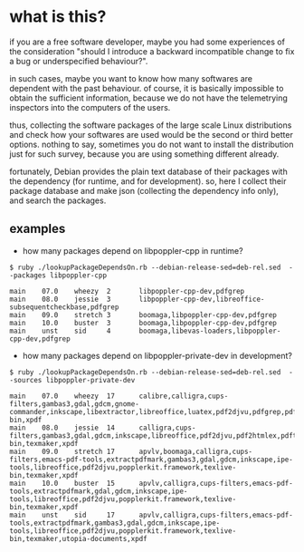 what is this?
=============

if you are a free software developer, maybe you had some
experiences of the consideration "should I introduce a
backward incompatible change to fix a bug or underspecified
behaviour?".

in such cases, maybe you want to know how many softwares
are dependent with the past behaviour. of course, it is
basically impossible to obtain the sufficient information,
because we do not have the telemetrying inspectors into
the computers of the users.

thus, collecting the software packages of the large scale
Linux distributions and check how your softwares are used
would be the second or third better options. nothing to
say, sometimes you do not want to install the distribution
just for such survey, because you are using something
different already.

fortunately, Debian provides the plain text database of
their packages with the dependency (for runtime, and for
development). so, here I collect their package database
and make json (collecting the dependency info only),
and search the packages.

examples
--------

* how many packages depend on libpoppler-cpp in runtime?

~~~
$ ruby ./lookupPackageDependsOn.rb --debian-release-sed=deb-rel.sed  --packages libpoppler-cpp

main    07.0    wheezy  2       libpoppler-cpp-dev,pdfgrep
main    08.0    jessie  3       libpoppler-cpp-dev,libreoffice-subsequentcheckbase,pdfgrep
main    09.0    stretch 3       boomaga,libpoppler-cpp-dev,pdfgrep
main    10.0    buster  3       boomaga,libpoppler-cpp-dev,pdfgrep
main    unst    sid     4       boomaga,libevas-loaders,libpoppler-cpp-dev,pdfgrep
~~~

* how many packages depend on libpoppler-private-dev in development?

~~~
$ ruby ./lookupPackageDependsOn.rb --debian-release-sed=deb-rel.sed  --sources libpoppler-private-dev

main    07.0    wheezy  17      calibre,calligra,cups-filters,gambas3,gdal,gdcm,gnome-commander,inkscape,libextractor,libreoffice,luatex,pdf2djvu,pdfgrep,pdftoipe,popplerkit.framework,texlive-bin,xpdf
main    08.0    jessie  14      calligra,cups-filters,gambas3,gdal,gdcm,inkscape,libreoffice,pdf2djvu,pdf2htmlex,pdftoipe,popplerkit.framework,texlive-bin,texmaker,xpdf
main    09.0    stretch 17      apvlv,boomaga,calligra,cups-filters,emacs-pdf-tools,extractpdfmark,gambas3,gdal,gdcm,inkscape,ipe-tools,libreoffice,pdf2djvu,popplerkit.framework,texlive-bin,texmaker,xpdf
main    10.0    buster  15      apvlv,calligra,cups-filters,emacs-pdf-tools,extractpdfmark,gdal,gdcm,inkscape,ipe-tools,libreoffice,pdf2djvu,popplerkit.framework,texlive-bin,texmaker,xpdf
main    unst    sid     17      apvlv,calligra,cups-filters,emacs-pdf-tools,extractpdfmark,gambas3,gdal,gdcm,inkscape,ipe-tools,libreoffice,pdf2djvu,popplerkit.framework,texlive-bin,texmaker,utopia-documents,xpdf
~~~
